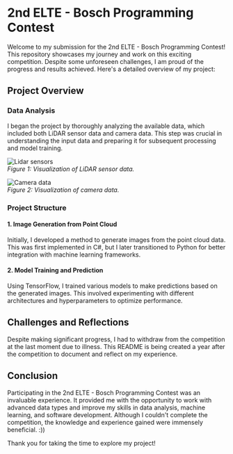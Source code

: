 # 2nd ELTE - Bosch Programming Contest

Welcome to my submission for the 2nd ELTE - Bosch Programming Contest! This repository showcases my journey and work on this exciting competition. Despite some unforeseen challenges, I am proud of the progress and results achieved. Here's a detailed overview of my project:

## Project Overview

### Data Analysis
I began the project by thoroughly analyzing the available data, which included both LiDAR sensor data and camera data. This step was crucial in understanding the input data and preparing it for subsequent processing and model training.

![Lidar sensors](https://i.imgur.com/y89POEr.gif)
<br />*Figure 1: Visualization of LiDAR sensor data.*

![Camera data](https://i.imgur.com/YM9gDNZ.gif)
<br />*Figure 2: Visualization of camera data.*

### Project Structure

#### 1. Image Generation from Point Cloud
Initially, I developed a method to generate images from the point cloud data. This was first implemented in C#, but I later transitioned to Python for better integration with machine learning frameworks.

#### 2. Model Training and Prediction
Using TensorFlow, I trained various models to make predictions based on the generated images. This involved experimenting with different architectures and hyperparameters to optimize performance.

## Challenges and Reflections
Despite making significant progress, I had to withdraw from the competition at the last moment due to illness. This README is being created a year after the competition to document and reflect on my experience.

## Conclusion
Participating in the 2nd ELTE - Bosch Programming Contest was an invaluable experience. It provided me with the opportunity to work with advanced data types and improve my skills in data analysis, machine learning, and software development. Although I couldn't complete the competition, the knowledge and experience gained were immensely beneficial. :))

Thank you for taking the time to explore my project!
